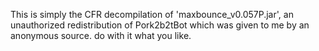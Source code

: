 This is simply the CFR decompilation of 'maxbounce_v0.057P.jar', an unauthorized redistribution of Pork2b2tBot which was given to me by an anonymous source. do with it what you like.
